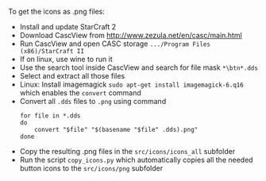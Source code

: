 To get the icons as .png files:

- Install and update StarCraft 2
- Download CascView from http://www.zezula.net/en/casc/main.html
- Run CascView and open CASC storage `.../Program Files (x86)/StarCraft II`
- If on linux, use wine to run it
- Use the search tool inside CascView and search for file mask `*\btn*.dds`
- Select and extract all those files
- Linux: Install imagemagick `sudo apt-get install imagemagick-6.q16` which enables the `convert` command
- Convert all `.dds` files to `.png` using command
    ```shell script
    for file in *.dds
    do
        convert "$file" "$(basename "$file" .dds).png"
    done
    ```
- Copy the resulting .png files in the `src/icons/icons_all` subfolder
- Run the script `copy_icons.py` which automatically copies all the needed button icons to the `src/icons/png` subfolder

